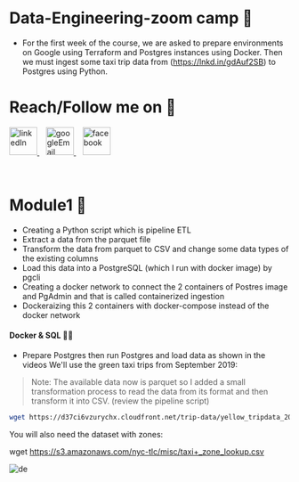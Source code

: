 # Data-Engineering-zoom camp 🧰
* For the first week of the course, we are asked to prepare environments on Google using Terraform and Postgres instances using Docker. Then we must ingest some taxi trip data from (https://lnkd.in/gdAuf2SB) to Postgres using Python.

# Reach/Follow me on 🚀<br>
<p align="left">
  <a href="https://www.linkedin.com/in/mohamed-fawzy-936b661b8/" target="_blank" rel="noreferrer"> <img src="https://img.icons8.com/fluency/2x/linkedin.png" alt="linkedIn" width="50" height="50"/> </a>&nbsp&nbsp
  <a href="mailto:fwzymohamed90@gmail.com" target="_blank" rel="noreferrer"> <img src="https://img.icons8.com/fluency/2x/google-logo.png" alt="googleEmail" width="50" height="50"/> </a>&nbsp&nbsp
  <a href="https://www.facebook.com/mohamed.fwzy.14" target="_blank" rel="noreferrer"> <img src="https://cdn.iconscout.com/icon/free/png-256/facebook-262-721949.png" alt="facebook" width="50" height="50"/> </a>
</p>
<br>

# Module1 📂
- Creating a Python script which is pipeline ETL
- Extract a data from the parquet file
- Transform the data from parquet to CSV and change some data types of the existing columns
- Load this data into a PostgreSQL (which I run with docker image) by pgcli
- Creating a docker network to connect the 2 containers of Postres image and PgAdmin and that is called containerized ingestion
- Dockeraizing this 2 containers with docker-compose instead of the docker network

#### Docker & SQL 🐳🚕 
- Prepare Postgres then run Postgres and load data as shown in the videos We'll use the green taxi trips from September 2019:
<!-- Side Note: Additional Information -->
> Note: The available data now is parquet so I added a small transformation process to read the data from its format and then transform it into CSV. (review the pipeline script)
> 
```bash
wget https://d37ci6vzurychx.cloudfront.net/trip-data/yellow_tripdata_2022-01.parquet
```
You will also need the dataset with zones:

wget https://s3.amazonaws.com/nyc-tlc/misc/taxi+_zone_lookup.csv


![de](https://github.com/Mohamed-fawzyy/data-engineering-zoomcamp/assets/111665714/deebf426-44e7-4478-b5ca-bc3b6bb4e7c8)
